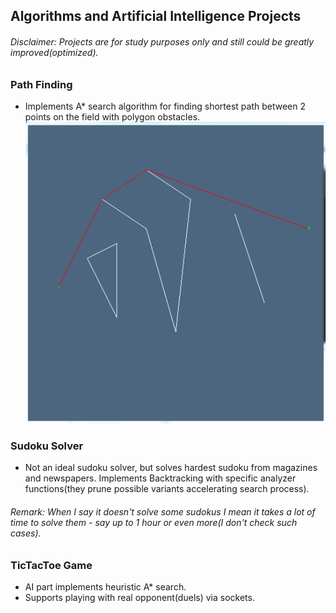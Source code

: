 ## Algorithms and Artificial Intelligence Projects

###### Disclaimer: Projects are for study purposes only and still could be greatly improved(optimized).

### Path Finding
* Implements A* search algorithm for finding shortest path between 2 points on the field with polygon obstacles.
![Screen](Screens/PathFinding.PNG)

### Sudoku Solver
* Not an ideal sudoku solver, but solves hardest sudoku from magazines and newspapers. Implements Backtracking with specific analyzer functions(they prune possible variants accelerating search process). 

###### Remark: When I say it doesn't solve some sudokus I mean it takes a lot of time to solve them - say up to 1 hour or even more(I don't check such cases).

### TicTacToe Game
* AI part implements heuristic A* search. 
* Supports playing with real opponent(duels) via sockets.